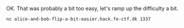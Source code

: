 OK.  That was probably a bit too easy, let's ramp up the difficulty a bit.

```
nc alice-and-bob-flip-a-bit-easier.hack.fe-ctf.dk 1337
```
